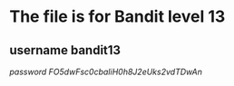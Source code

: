 # The file is for Bandit level 13

## username bandit13

*password FO5dwFsc0cbaIiH0h8J2eUks2vdTDwAn*
